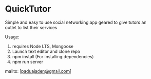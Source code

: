 # QuickTutor
Simple and easy to use social networking app geared to give tutors an outlet to list their services

Usage:
1. requires Node LTS, Mongoose
2. Launch text editor and clone repo
3. npm install  (For installing dependencies)
4. npm run server


mailto: [paduajaden@gmail.com]
